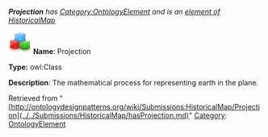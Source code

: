 ___Projection__ has [Category:OntologyElement](../../Category/OntologyElement.md "Category:OntologyElement") and is an [element of](../../Property/ElementOf.md "Property:ElementOf") [HistoricalMap](../../Submissions/HistoricalMap.md "Submissions:HistoricalMap")_


  




[![Class](../../images/thumb/2/27/Class.gif/45px-Class.gif)](../../Image/Class.gif.md "Class")
__Name__: Projection 


__Type:__ owl:Class 


__Description__: The mathematical process for representing earth in the plane. 





Retrieved from "[http://ontologydesignpatterns.org/wiki/Submissions:HistoricalMap/Projection](../../Submissions/HistoricalMap/hasProjection.md)"
 [Category](http://ontologydesignpatterns.org/wiki/Special:Categories "Special:Categories"): [OntologyElement](../../Category/OntologyElement.md "Category:OntologyElement")